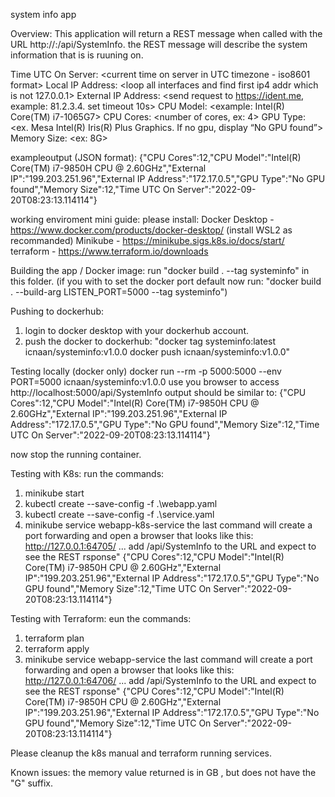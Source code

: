 system info app

Overview:
This application will return a REST message when called with the URL 
http://<IP><PORT>:/api/SystemInfo.
the REST message will describe the system information that is is ruuning on.

Time UTC On Server: <current time on server in UTC timezone - iso8601 format>
Local IP Address: <loop all interfaces and find first ip4 addr which is not 127.0.0.1>
External IP Address: <send request to https://ident.me, example: 81.2.3.4. set timeout 10s>
CPU Model: <example: Intel(R) Core(TM) i7-1065G7>
CPU Cores: <number of cores, ex: 4>
GPU Type: <ex. Mesa Intel(R) Iris(R) Plus Graphics. If no gpu, display “No GPU found”>
Memory Size: <ex: 8G>

exampleoutput (JSON format):
{"CPU Cores":12,"CPU Model":"Intel(R) Core(TM) i7-9850H CPU @ 2.60GHz","External IP":"199.203.251.96","External IP Address":"172.17.0.5","GPU Type":"No GPU found","Memory Size":12,"Time UTC On Server":"2022-09-20T08:23:13.114114"}

working enviroment mini guide:
please install:
Docker Desktop - https://www.docker.com/products/docker-desktop/ 
(install WSL2 as recommanded)
Minikube - https://minikube.sigs.k8s.io/docs/start/
terraform - https://www.terraform.io/downloads

Building the app / Docker image:
run "docker build . --tag systeminfo" in this folder.
(if you with to set the docker port default now run:
"docker build . --build-arg LISTEN_PORT=5000 --tag systeminfo") 

Pushing to dockerhub:
1. login to docker desktop with your dockerhub account.
2. push the docker to dockerhub:
	"docker tag systeminfo:latest icnaan/systeminfo:v1.0.0
	docker push icnaan/systeminfo:v1.0.0"

Testing locally (docker only)
docker run --rm -p 5000:5000 --env PORT=5000 icnaan/systeminfo:v1.0.0
use you browser to access http://localhost:5000/api/SystemInfo 
output should be similar to:
{"CPU Cores":12,"CPU Model":"Intel(R) Core(TM) i7-9850H CPU @ 2.60GHz","External IP":"199.203.251.96","External IP Address":"172.17.0.5","GPU Type":"No GPU found","Memory Size":12,"Time UTC On Server":"2022-09-20T08:23:13.114114"}

now stop the running container. 

Testing with K8s:
run the commands: 
1. minikube start 
2. kubectl create --save-config -f .\webapp.yaml
3. kubectl create --save-config -f .\service.yaml
4. minikube  service webapp-k8s-service
the last command will create a port forwarding and open a browser that looks like this:
http://127.0.0.1:64705/ ...
add /api/SystemInfo to the URL and expect to see the REST rsponse"
{"CPU Cores":12,"CPU Model":"Intel(R) Core(TM) i7-9850H CPU @ 2.60GHz","External IP":"199.203.251.96","External IP Address":"172.17.0.5","GPU Type":"No GPU found","Memory Size":12,"Time UTC On Server":"2022-09-20T08:23:13.114114"} 

Testing with Terraform:
eun the commands:
1. terraform plan
2. terraform apply 
3. minikube  service webapp-service
the last command will create a port forwarding and open a browser that looks like this:
http://127.0.0.1:64706/ ...
add /api/SystemInfo to the URL and expect to see the REST rsponse"
{"CPU Cores":12,"CPU Model":"Intel(R) Core(TM) i7-9850H CPU @ 2.60GHz","External IP":"199.203.251.96","External IP Address":"172.17.0.5","GPU Type":"No GPU found","Memory Size":12,"Time UTC On Server":"2022-09-20T08:23:13.114114"} 

Please cleanup the k8s manual and terraform running services.

Known issues:
the memory value returned is in GB , but does not have the "G" suffix.




